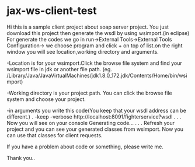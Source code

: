 # jax-ws-client-test

Hi this is a sample client project about soap server project. You just download this project then generate the wsdl by using wsimport.(in eclipse)
For generate the codes we go in run->External Tools->External Tools Configuration-> we choose program and click + on top of list.on the right window you will see location,working directory and arguments.

-Location is for your wsimport.Click the browse file system and find your wsimport file in jdk or another file path.
(eg. /Library/Java/JavaVirtualMachines/jdk1.8.0_172.jdk/Contents/Home/bin/wsimport)

-Working directory is your project path. You can click the browse file system and choose your project.

-in arguments you write this code(You keep that your wsdl address can be different.) . -keep -verbose http://localhost:8091/fighterservice?wsdl
.
.
.
Now you will see on your console Generating code...
.
.
.
Refresh your project and you can see your generated classes from wsimport. Now you can use that classes for client requests.

If you have a problem about code or something, please write me.

Thank you..


